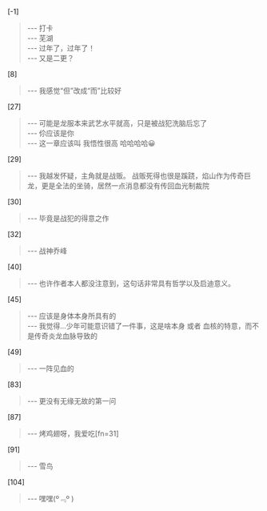 
[-1] 
>--- 打卡<br>
>--- 芜湖<br>
>--- 过年了，过年了！<br>
>--- 又是二更？<br>

[8] 
>--- 我感觉“但”改成“而”比较好<br>

[27] 
>--- 可能是龙服本来武艺水平就高，只是被战犯洗脑后忘了<br>
>--- 伱应该是你<br>
>--- 这一章应该叫  我悟性很高 哈哈哈哈😀<br>

[29] 
>--- 我越发怀疑，主角就是战贩。
战贩死得也很是蹊跷，焰山作为传奇巨龙，更是全法的坐骑，居然一点消息都没有传回血光制裁院<br>

[30] 
>--- 毕竟是战犯的得意之作<br>

[32] 
>--- 战神乔峰<br>

[40] 
>--- 也许作者本人都没注意到，这句话非常具有哲学以及启迪意义。<br>

[45] 
>--- 应该是身体本身所具有的<br>
>--- 我觉得...少年可能意识错了一件事，这是啥本身 或者 血核的特意，而不是传奇炎龙血脉导致的<br>

[49] 
>--- 一阵见血的<br>

[83] 
>--- 更没有无缘无故的第一问<br>

[87] 
>--- 烤鸡翅呀，我爱吃[fn=31]<br>

[91] 
>--- 雪鸟<br>

[104] 
>--- 嘿嘿(º﹃º )<br>
